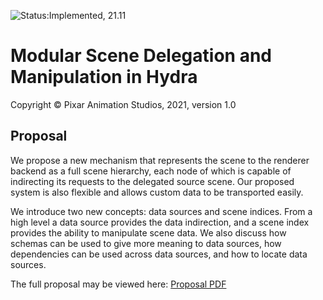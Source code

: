 ![Status:Implemented, 21.11](https://img.shields.io/badge/Implemented,%2021.11-blue)
# Modular Scene Delegation and Manipulation in Hydra
Copyright &copy; Pixar Animation Studios, 2021, version 1.0

## Proposal

We propose a new mechanism that represents the scene to the renderer backend as 
a full scene hierarchy, each node of which is capable of indirecting its 
requests to the delegated source scene. Our proposed system is also flexible 
and allows custom data to be transported easily.

We introduce two new concepts: data sources and scene indices. From a high level 
a data source provides the data indirection, and a scene index provides the 
ability to manipulate scene data. We also discuss how schemas can be used to 
give more meaning to data sources, how dependencies can be used across data 
sources, and how to locate data sources.

The full proposal may be viewed here: [Proposal PDF](ModularSceneDelegationAndManipulationInHydra.pdf)
